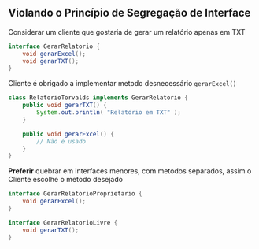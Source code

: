 
## Violando o Princípio de Segregação de Interface
Considerar um cliente que gostaria de gerar um relatório apenas em TXT
```java
interface GerarRelatorio {
	void gerarExcel();
	void gerarTXT();
}
```

Cliente é obrigado a implementar metodo desnecessário `gerarExcel()`
```java
class RelatorioTorvalds implements GerarRelatorio {
	public void gerarTXT() {
		System.out.println( "Relatório em TXT" );
	}

	public void gerarExcel() {
		// Não é usado
	}
}
```
**Preferir** quebrar em interfaces menores, com metodos separados, assim o Cliente escolhe o metodo desejado

```java
interface GerarRelatorioProprietario {
	void gerarExcel();
}

interface GerarRelatorioLivre {
	void gerarTXT();
}
```